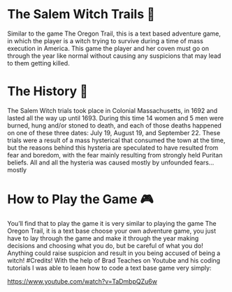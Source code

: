 # The Salem Witch Trails  🧙
Similar to the game The Oregon Trail, this is a text based adventure game, in which the player is a witch trying to survive during a time of mass execution in America. This game the player and her coven must go on through the year like normal without causing any suspicions that may lead to them getting killed. 
# The History 📖
The Salem Witch trials took place in Colonial Massachusetts, in 1692 and lasted all the way up until 1693. During this time 14 women and 5 men were burned, hung and/or stoned to death, and each of those deaths happened on one of these three dates: July 19, August 19, and September 22. These trials were a result of a mass hysterical that consumed the town at the time, but the reasons behind this hysteria are speculated to have resulted from fear and boredom, with the fear mainly resulting from strongly held Puritan beliefs. All and all the hysteria was caused mostly by unfounded fears…mostly
# How to Play the Game 🎮
You’ll find that to play the game it is very similar to playing the game The Oregon Trail, it is a text base choose your own adventure game, you just have to lay through the game and make it through the year making decisions and choosing what you do, but be careful of what you do! Anything could raise suspicion and result in you being accused of being a witch!
#Credits!
With the help of Brad Teaches on Youtube and his coding tutorials I was able to leaen how to code a text base game very simply:

https://www.youtube.com/watch?v=TaDmbpQZu6w
